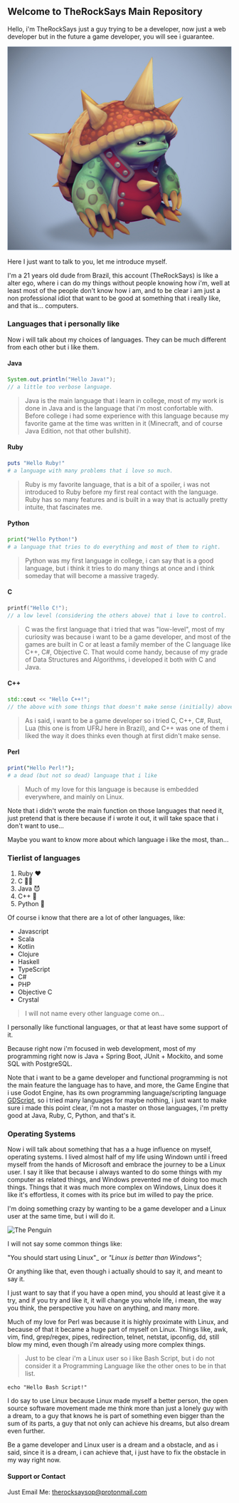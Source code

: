 

## Welcome to TheRockSays Main Repository

Hello, i'm TheRockSays just a guy trying to be a developer, now just a web developer but in the future a game developer, you will see i guarantee.

![rammus-lol](/main-image-rammus.jpg)

Here I just want to talk to you, let me introduce myself.

I'm a 21 years old dude from Brazil, this account (TheRockSays) is like a alter ego, where i can do my things without people knowing how i'm, well at least most of the people don't know how i am, and to be clear i am just a non professional idiot that want to be good at something that i really like, and that is... computers.

### Languages that i personally like

Now i will talk about my choices of languages.
They can be much different from each other but i like them.


#### Java
```java
System.out.println("Hello Java!");
// a little too verbose language.
```
> Java is the main language that i learn in college, most of my work is done in Java and is the language that i'm most confortable with.
> Before college i had some experience with this language because my favorite game at the time was written in it (Minecraft, and of course Java Edition, not that other bullshit).

#### Ruby
```ruby
puts "Hello Ruby!"
# a language with many problems that i love so much.
```
> Ruby is my favorite language, that is a bit of a spoiler, i was not introduced to Ruby before my first real contact with the language.
> Ruby has so many features and is built in a way that is actually pretty intuite, that fascinates me.

#### Python
```python
print("Hello Python!")
# a language that tries to do everything and most of them to right.
```
> Python was my first language in college, i can say that is a good language, but i think it tries to do many things at once and i think someday that will become a massive tragedy.

#### C
```c
printf("Hello C!");
// a low level (considering the others above) that i love to control.
```
> C was the first language that i tried that was "low-level", most of my curiosity was because i want to be a game developer, and most of the games are built in C or at least a family member of the C language like C++, C#, Objective C.
> That would come handy, because of my grade of Data Structures and Algorithms, i developed it both with C and Java.

#### C++
```cpp
std::cout << "Hello C++!";
// the above with some things that doesn't make sense (initially) above it.
```
> As i said, i want to be a game developer so i tried C, C++, C#, Rust, Lua (this one is from UFRJ here in Brazil), and C++ was one of them i liked the way it does thinks even though at first didn't make sense.

#### Perl
```perl
print("Hello Perl!");
# a dead (but not so dead) language that i like
```
> Much of my love for this language is because is embedded everywhere, and mainly on Linux.


Note that i didn't wrote the main function on those languages that need it, just pretend that is there because if i wrote it out, it will take space that i don't want to use...

Maybe you want to know more about which language i like the most, than...
### Tierlist of languages

1. Ruby ♥️
2. C 🧑‍🔧
3. Java :smiling_imp:
4. C++ 💫
5. Python 🤟


Of course i know that there are a lot of other languages, like:
- Javascript
- Scala
- Kotlin
- Clojure
- Haskell
- TypeScript
- C#
- PHP
- Objective C
- Crystal 

> I will not name every other language come on...

I personally like functional languages, or that at least have some support of it.

Because right now i'm focused in web development, most of my programming right now is Java + Spring Boot, JUnit + Mockito, and some SQL with PostgreSQL.

Note that i want to be a game developer and functional programming is not the main feature the language has to have, and more, the Game Engine that i use Godot Engine, has its own programming language/scripting language [GDScript](https://docs.godotengine.org/en/stable/getting_started/scripting/gdscript/gdscript_basics.html), so i tried many languages for maybe nothing, i just want to make sure i made this point clear, i'm not a master on those languages, i'm pretty good at Java, Ruby, C, Python, and that's it. 

### Operating Systems

Now i will talk about something that has a a huge influence on myself, operating systems.
I lived almost half of my life using Windown until i freed myself from the hands of Microsoft and embrace the journey to be a Linux user.
I say it like that because i always wanted to do some things with my computer as related things, and Windows prevented me of doing too much things.
Things that it was much more complex on Windows, Linux does it like it's effortless, it comes with its price but im willed to pay the price.

I'm doing something crazy by wanting to be a game developer and a Linux user at the same time, but i will do it.

![The Penguin](https://upload.wikimedia.org/wikipedia/commons/3/35/Tux.svg)

I will not say some common things like: 

"You should start using Linux"_ or _"Linux is better than Windows"_;

Or anything like that, even though i actually should to say it, and meant to say it.

I just want to say that if you have a open mind, you should at least give it a try, and if you try and like it, it will change you whole life, i mean, the way you think, the perspective you have on anything, and many more.

Much of my love for Perl was because it is highly proximate with Linux, and because of that it became a huge part of myself on Linux.
Things like, awk, vim, find, grep/regex, pipes, redirection, telnet, netstat, ipconfig, dd, still blow my mind, even though i'm already using more complex things.

> Just to be clear i'm a Linux user so i like Bash Script, but i do not consider it a Programming Language like the other ones to be in that list.
```console
echo "Hello Bash Script!"
```

I do say to use Linux because Linux made myself a better person, the open source software movement made me think more than just a lonely guy with a dream, to a guy that knows he is part of something even bigger than the sum of its parts, a guy that not only can achieve his dreams, but also dream even further.

Be a game developer and Linux user is a dream and a obstacle, and as i said, since it is a dream, i can achieve that, i just have to fix the obstacle in my way right now.

#### Support or Contact

Just Email Me: [therocksaysop@protonmail.com](mailto:therocksaysop@protonmail.com)
